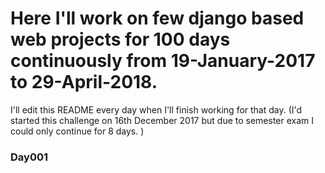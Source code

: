 # Here I'll work on few django based web projects for 100 days continuously from 19-January-2017 to 29-April-2018.
I'll edit this README every day when I'll finish working for that day.
(I'd started this challenge on 16th December 2017 but due to semester exam I could only continue for 8 days. )
### Day001